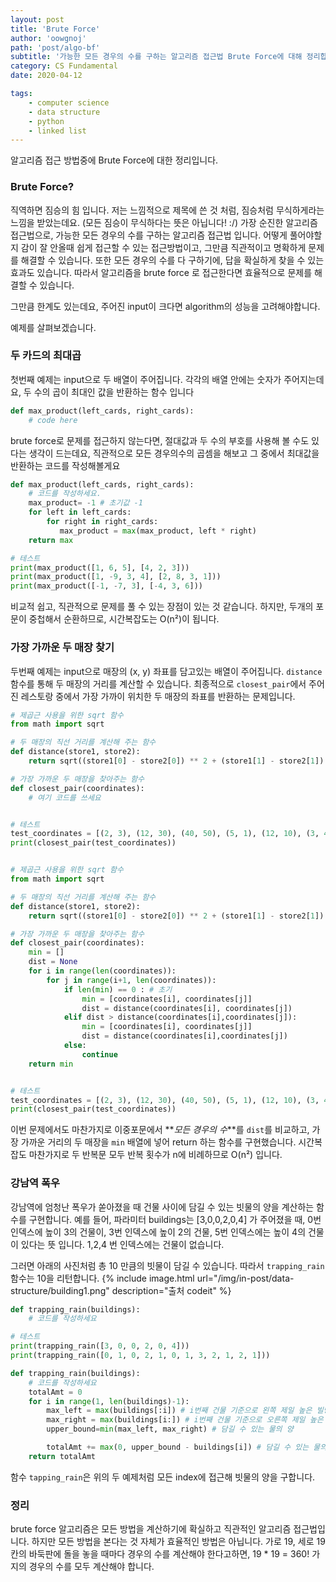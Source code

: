 ```yaml
---
layout: post
title: 'Brute Force'
author: 'oowgnoj'
path: 'post/algo-bf'
subtitle: '가능한 모든 경우의 수를 구하는 알고리즘 접근법 Brute Force에 대해 정리합니다.'
category: CS Fundamental
date: 2020-04-12

tags:
    - computer science
    - data structure
    - python
    - linked list
---
```


알고리즘 접근 방법중에 Brute Force에 대한 정리입니다.

### Brute Force?

직역하면 짐승의 힘 입니다. 저는 느낌적으로 제목에 쓴 것 처럼, 짐승처럼 무식하게라는 느낌을 받았는데요. (모든 짐승이 무식하다는 뜻은 아닙니다! :/)
가장 순진한 알고리즘 접근법으로, 가능한 모든 경우의 수를 구하는 알고리즘 접근법 입니다. 어떻게 풀어야할지 감이 잘 안올때 쉽게 접근할 수 있는 접근방법이고, 그만큼 직관적이고 명확하게 문제를 해결할 수 있습니다. 또한 모든 경우의 수를 다 구하기에, 답을 확실하게 찾을 수 있는 효과도 있습니다. 따라서 알고리즘을 brute force 로 접근한다면 효율적으로 문제를 해결할 수 있습니다.

그만큼 한계도 있는데요, 주어진 input이 크다면 algorithm의 성능을 고려해야합니다.

예제를 살펴보겠습니다.

### 두 카드의 최대곱

첫번째 예제는 input으로 두 배열이 주어집니다. 각각의 배열 안에는 숫자가 주어지는데요, 두 수의 곱이 최대인 값을 반환하는 함수 입니다

```python
def max_product(left_cards, right_cards):
    # code here
```

brute force로 문제를 접근하지 않는다면, 절대값과 두 수의 부호를 사용해 볼 수도 있다는 생각이 드는데요, 직관적으로 모든 경우의수의 곱셈을 해보고 그 중에서 최대값을 반환하는 코드를 작성해볼게요

```python
def max_product(left_cards, right_cards):
    # 코드를 작성하세요.
    max_product= -1 # 초기값 -1
    for left in left_cards:
        for right in right_cards:
           max_product = max(max_product, left * right)
    return max

# 테스트
print(max_product([1, 6, 5], [4, 2, 3]))
print(max_product([1, -9, 3, 4], [2, 8, 3, 1]))
print(max_product([-1, -7, 3], [-4, 3, 6]))
```

비교적 쉽고, 직관적으로 문제를 풀 수 있는 장점이 있는 것 같습니다.
하지만, 두개의 포문이 중첩해서 순환하므로, 시간복잡도는 O(n²)이 됩니다.

### 가장 가까운 두 매장 찾기

두번째 예제는 input으로 매장의 (x, y) 좌표를 담고있는 배열이 주어집니다. `distance` 함수를 통해 두 매장의 거리를 계산할 수 있습니다. 최종적으로 `closest_pair`에서 주어진 레스토랑 중에서 가장 가까이 위치한 두 매장의 좌표를 반환하는 문제입니다.

```python
# 제곱근 사용을 위한 sqrt 함수
from math import sqrt

# 두 매장의 직선 거리를 계산해 주는 함수
def distance(store1, store2):
    return sqrt((store1[0] - store2[0]) ** 2 + (store1[1] - store2[1]) ** 2)

# 가장 가까운 두 매장을 찾아주는 함수
def closest_pair(coordinates):
    # 여기 코드를 쓰세요


# 테스트
test_coordinates = [(2, 3), (12, 30), (40, 50), (5, 1), (12, 10), (3, 4)]
print(closest_pair(test_coordinates))
```

```python

# 제곱근 사용을 위한 sqrt 함수
from math import sqrt

# 두 매장의 직선 거리를 계산해 주는 함수
def distance(store1, store2):
    return sqrt((store1[0] - store2[0]) ** 2 + (store1[1] - store2[1]) ** 2)

# 가장 가까운 두 매장을 찾아주는 함수
def closest_pair(coordinates):
    min = []
    dist = None
    for i in range(len(coordinates)):
        for j in range(i+1, len(coordinates)):
            if len(min) == 0 : # 초기
                min = [coordinates[i], coordinates[j]]
                dist = distance(coordinates[i], coordinates[j])
            elif dist > distance(coordinates[i],coordinates[j]):
                min = [coordinates[i], coordinates[j]]
                dist = distance(coordinates[i],coordinates[j])
            else:
                continue
    return min


# 테스트
test_coordinates = [(2, 3), (12, 30), (40, 50), (5, 1), (12, 10), (3, 4)]
print(closest_pair(test_coordinates))
```

이번 문제에서도 마찬가지로 이중포문에서 **_모든 경우의 수_**를 `dist`를 비교하고, 가장 가까운 거리의 두 매장을 `min` 배열에 넣어 return 하는 함수를 구현했습니다. 시간복잡도 마찬가지로 두 반복문 모두 반복 횟수가 n에 비례하므로 O(n²) 입니다.

### 강남역 폭우

강남역에 엄청난 폭우가 쏟아졌을 때 건물 사이에 담길 수 있는 빗물의 양을 계산하는 함수를 구현합니다. 예를 들어, 파라미터 buildings는 [3,0,0,2,0,4] 가 주어졌을 때, 0번 인덱스에 높이 3의 건물이, 3번 인덱스에 높이 2의 건물, 5번 인덱스에는 높이 4의 건물이 있다는 뜻 입니다. 1,2,4 번 인덱스에는 건물이 없습니다.

그러면 아래의 사진처럼 총 10 만큼의 빗물이 담길 수 있습니다. 따라서 `trapping_rain` 함수는 10을 리턴합니다.
{% include image.html url="/img/in-post/data-structure/building1.png" description="출처 codeit" %}

```python
def trapping_rain(buildings):
    # 코드를 작성하세요

# 테스트
print(trapping_rain([3, 0, 0, 2, 0, 4]))
print(trapping_rain([0, 1, 0, 2, 1, 0, 1, 3, 2, 1, 2, 1]))
```

```python
def trapping_rain(buildings):
    # 코드를 작성하세요
    totalAmt = 0
    for i in range(1, len(buildings)-1):
        max_left = max(buildings[:i]) # i번째 건물 기준으로 왼쪽 제일 높은 빌딩
        max_right = max(buildings[i:]) # i번째 건물 기준으로 오른쪽 제일 높은 빌딩
        upper_bound=min(max_left, max_right) # 담길 수 있는 물의 양

        totalAmt += max(0, upper_bound - buildings[i]) # 담길 수 있는 물의 양 - 빌딩 높이
    return totalAmt
```

함수 `tapping_rain`은 위의 두 예제처럼 모든 index에 접근해 빗물의 양을 구합니다.

### 정리

brute force 알고리즘은 모든 방법을 계산하기에 확실하고 직관적인 알고리즘 접근법입니다. 하지만 모든 방법을 본다는 것 자체가 효율적인 방법은 아닙니다.
가로 19, 세로 19칸의 바둑판에 돌을 놓을 때마다 경우의 수를 계산해야 한다고하면, 19 \* 19 = 360! 가지의 경우의 수를 모두 계산해야 합니다.
